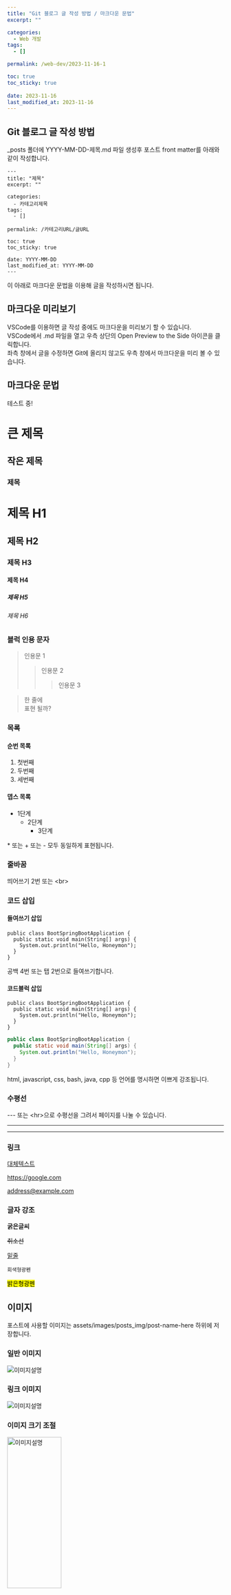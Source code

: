 ```yaml
---
title: "Git 블로그 글 작성 방법 / 마크다운 문법"
excerpt: ""

categories:
  - Web 개발
tags:
  - []

permalink: /web-dev/2023-11-16-1

toc: true
toc_sticky: true
 
date: 2023-11-16
last_modified_at: 2023-11-16
---
```


## Git 블로그 글 작성 방법

_posts 폴더에 YYYY-MM-DD-제목.md 파일 생성후 포스트 front matter를 아래와 같이 작성합니다.

    ---
    title: "제목"
    excerpt: ""

    categories:
      - 카테고리제목
    tags:
      - []

    permalink: /카테고리URL/글URL

    toc: true
    toc_sticky: true
    
    date: YYYY-MM-DD
    last_modified_at: YYYY-MM-DD
    ---
이 아래로 마크다운 문법을 이용해 글을 작성하시면 됩니다.


## 마크다운 미리보기

VSCode를 이용하면 글 작성 중에도 마크다운을 미리보기 할 수 있습니다.  
VSCode에서 .md 파일을 열고 우측 상단의 Open Preview to the Side 아이콘을 클릭합니다.  
좌측 창에서 글을 수정하면 Git에 올리지 않고도 우측 창에서 마크다운을 미리 볼 수 있습니다.


## 마크다운 문법

테스트 중!

큰 제목
=============

작은 제목
-------------

### 제목
# 제목 H1
## 제목 H2
### 제목 H3
#### 제목 H4
##### 제목 H5
###### 제목 H6


### 블럭 인용 문자
> 인용문 1
> > 인용문 2
>	> > 인용문 3

> 한 줄에  
> 표현 될까?


### 목록


#### 순번 목록
1. 첫번째
2. 두번째
3. 세번째


#### 뎁스 목록
* 1단계
  * 2단계
    * 3단계

\* 또는 + 또는 - 모두 동일하게 표현됩니다.


### 줄바꿈

띄어쓰기 2번 또는 \<br>


### 코드 삽입


#### 들여쓰기 삽입

    public class BootSpringBootApplication {
      public static void main(String[] args) {
        System.out.println("Hello, Honeymon");
      }
    }

공백 4번 또는 탭 2번으로 들여쓰기합니다.


#### 코드블럭 삽입
```
public class BootSpringBootApplication {
  public static void main(String[] args) {
    System.out.println("Hello, Honeymon");
  }
}
```

```java
public class BootSpringBootApplication {
  public static void main(String[] args) {
    System.out.println("Hello, Honeymon");
  }
}
```

html, javascript, css, bash, java, cpp 등 언어를 명시하면 이쁘게 강조됩니다.


### 수평선

--- 또는 \<hr>으로 수평선을 그려서 페이지를 나눌 수 있습니다.

---
<hr>


### 링크

[대체텍스트](https://songha0.github.io)

https://google.com

address@example.com


### 글자 강조

**굵은글씨**

~~취소선~~

<u>밑줄</u>

`회색형광펜`

<mark>밝은형광펜</mark>


## 이미지

포스트에 사용할 이미지는 assets/images/posts_img/post-name-here 하위에 저장합니다.


### 일반 이미지

![이미지설명](/폴더/이미지명.jpg)


### 링크 이미지

![[이미지설명](/폴더/이미지명.jpg)](https://songha0.github.io)


### 이미지 크기 조절

<img src="/폴더/이미지명.jpg" width="50%" height="30%" title="이미지설명" href="https://songha0.github.io"/>


## 표

| 제목1 | 제목2 | 제목3 |
| :-- | :--: | --: |
| 좌측정렬 | 중앙정렬 | 우측정렬 |

